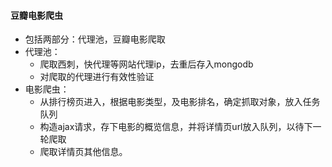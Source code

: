 #### 豆瓣电影爬虫
 - 包括两部分：代理池，豆瓣电影爬取
 - 代理池：
    - 爬取西刺，快代理等网站代理ip，去重后存入mongodb
    - 对爬取的代理进行有效性验证
 - 电影爬虫：
    - 从排行榜页进入，根据电影类型，及电影排名，确定抓取对象，放入任务队列
    - 构造ajax请求，存下电影的概览信息，并将详情页url放入队列，以待下一轮爬取
    - 爬取详情页其他信息。

